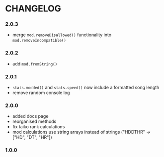 # CHANGELOG

### 2.0.3

- merge `mod.removeDisallowed()` functionality into `mod.removeIncompatible()`

### 2.0.2

- add `mod.fromString()` 

### 2.0.1

- `stats.modded()` and `stats.speed()` now include a formatted song length 
- remove random console log

### 2.0.0
- added docs page
- reorganised methods
- fix taiko rank calculations
- mod calculations use string arrays instead of strings ("HDDTHR" -> ["HD", "DT", "HR"])

### 1.0.0
